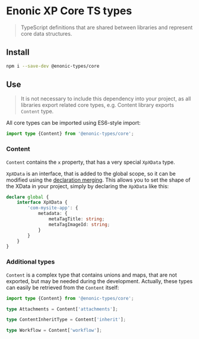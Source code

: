 # Enonic XP Core TS types

> TypeScript definitions that are shared between libraries and represent core 
> data structures.

## Install

```bash
npm i --save-dev @enonic-types/core
```

## Use

> It is not necessary to include this dependency into your project, as all
> libraries export related core types, e.g. Content library exports `Content`
> type.

All core types can be imported using ES6-style import:

```ts
import type {Content} from '@enonic-types/core';
```

### Content

`Content` contains the `x` property, that has a very special `XpXData` type.

`XpXData` is an interface, that is added to the global scope, so it can be
modified using the [declaration merging](https://www.typescriptlang.org/docs/handbook/declaration-merging.html#merging-interfaces).
This allows you to set the shape of the XData in your project, simply by
declaring the `XpXData` like this:

```ts
declare global {
    interface XpXData {
        'com-mysite-app': {
            metadata: {
                metaTagTitle: string;
                metaTagImageId: string;
            }
        }
    }
}
```

### Additional types

`Content` is a complex type that contains unions and maps, that are not exported, but may be needed during the development. Actually, these types can easily be retrieved from the `Content` itself:

```ts
import type {Content} from '@enonic-types/core';

type Attachments = Content['attachments'];

type ContentInheritType = Content['inherit'];

type Workflow = Content['workflow'];
```
